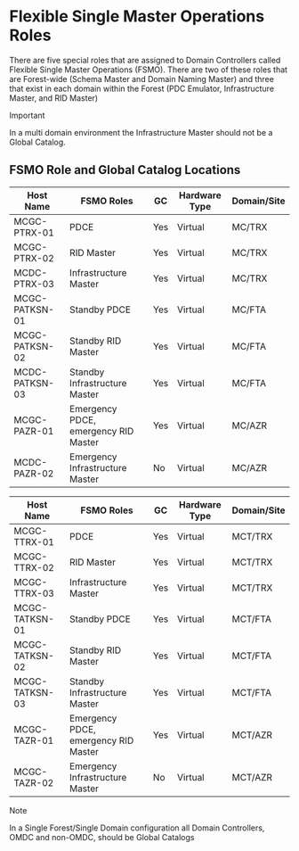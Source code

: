 # Flexible Single Master Operations Roles

There are five special roles that are assigned to Domain Controllers called Flexible Single Master Operations (FSMO). There are two of these roles that are Forest-wide (Schema Master and Domain Naming Master) and three that exist in each domain within the Forest (PDC Emulator, Infrastructure Master, and RID Master)

> [!IMPORTANT]
> In a multi domain environment the Infrastructure Master should not be a Global Catalog.

## FSMO Role and Global Catalog Locations

| **Host Name** | **FSMO Roles** | **GC** | **Hardware Type** | **Domain/Site** |
|--------------|---------------------------|--------|--------------|----------|
| MCGC-PTRX-01 | PDCE | Yes | Virtual | MC/TRX |
| MCGC-PTRX-02 | RID Master | Yes | Virtual | MC/TRX |
| MCDC-PTRX-03 | Infrastructure Master | Yes | Virtual | MC/TRX |
| MCGC-PATKSN-01 | Standby PDCE | Yes | Virtual | MC/FTA |
| MCGC-PATKSN-02 | Standby RID Master | Yes | Virtual | MC/FTA |
| MCDC-PATKSN-03 | Standby Infrastructure Master | Yes | Virtual | MC/FTA |
| MCGC-PAZR-01 | Emergency PDCE, emergency RID Master | Yes | Virtual | MC/AZR |
| MCDC-PAZR-02 | Emergency Infrastructure Master | No | Virtual | MC/AZR |

| **Host Name**  | **FSMO Roles**                         | **GC** | **Hardware Type** | **Domain/Site** |
|----------------|----------------------------------------|--------|-------------------|-----------------|
| MCGC-TTRX-01   | PDCE                                   | Yes    | Virtual           | MCT/TRX         |
| MCGC-TTRX-02   | RID Master                             | Yes    | Virtual           | MCT/TRX         |
| MCGC-TTRX-03   | Infrastructure Master                  | Yes    | Virtual           | MCT/TRX         |
| MCGC-TATKSN-01 | Standby PDCE                           | Yes    | Virtual           | MCT/FTA         |
| MCGC-TATKSN-02 | Standby RID Master                     | Yes    | Virtual           | MCT/FTA         |
| MCGC-TATKSN-03 | Standby Infrastructure Master          | Yes    | Virtual           | MCT/FTA         |
| MCGC-TAZR-01   | Emergency PDCE, emergency RID Master   | Yes    | Virtual           | MCT/AZR         |
| MCGC-TAZR-02   | Emergency Infrastructure Master        | No     | Virtual           | MCT/AZR         |

> [!NOTE]
> In a Single Forest/Single Domain configuration all Domain Controllers, OMDC and non-OMDC, should be Global Catalogs
